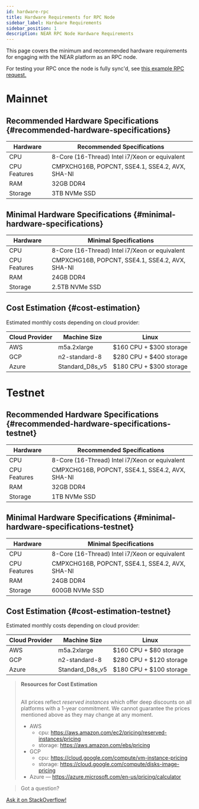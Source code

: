 ```yaml
---
id: hardware-rpc
title: Hardware Requirements for RPC Node
sidebar_label: Hardware Requirements
sidebar_position: 1
description: NEAR RPC Node Hardware Requirements
---
```


This page covers the minimum and recommended hardware requirements for engaging with the NEAR platform as an RPC node.

For testing your RPC once the node is fully sync'd, see [this example RPC request.](https://docs.near.org/api/rpc/network#node-status)

# Mainnet

## Recommended Hardware Specifications {#recommended-hardware-specifications}

| Hardware       | Recommended Specifications                      |
| -------------- |-------------------------------------------------|
| CPU            | 8-Core (16-Thread) Intel i7/Xeon or equivalent  |
| CPU Features   | CMPXCHG16B, POPCNT, SSE4.1, SSE4.2, AVX, SHA-NI |
| RAM            | 32GB DDR4                                       |
| Storage        | 3TB NVMe SSD                                    |

## Minimal Hardware Specifications {#minimal-hardware-specifications}

| Hardware       | Minimal Specifications                          |
| -------------- |-------------------------------------------------|
| CPU            | 8-Core (16-Thread) Intel i7/Xeon or equivalent  |
| CPU Features   | CMPXCHG16B, POPCNT, SSE4.1, SSE4.2, AVX, SHA-NI |
| RAM            | 24GB DDR4                                       |
| Storage        | 2.5TB NVMe SSD                                  |

## Cost Estimation {#cost-estimation}

Estimated monthly costs depending on cloud provider:

| Cloud Provider | Machine Size     | Linux                   |
| -------------- |------------------|-------------------------|
| AWS            | m5a.2xlarge      | $160 CPU + $300 storage |
| GCP            | n2-standard-8    | $280 CPU + $400 storage |
| Azure          | Standard_D8s_v5  | $180 CPU + $300 storage |

# Testnet

## Recommended Hardware Specifications {#recommended-hardware-specifications-testnet}

| Hardware       | Recommended Specifications                      |
| -------------- |-------------------------------------------------|
| CPU            | 8-Core (16-Thread) Intel i7/Xeon or equivalent  |
| CPU Features   | CMPXCHG16B, POPCNT, SSE4.1, SSE4.2, AVX, SHA-NI |
| RAM            | 32GB DDR4                                       |
| Storage        | 1TB NVMe SSD                                    |

## Minimal Hardware Specifications {#minimal-hardware-specifications-testnet}

| Hardware       | Minimal Specifications                          |
| -------------- |-------------------------------------------------|
| CPU            | 8-Core (16-Thread) Intel i7/Xeon or equivalent  |
| CPU Features   | CMPXCHG16B, POPCNT, SSE4.1, SSE4.2, AVX, SHA-NI |
| RAM            | 24GB DDR4                                       |
| Storage        | 600GB NVMe SSD                                  |

## Cost Estimation {#cost-estimation-testnet}

Estimated monthly costs depending on cloud provider:

| Cloud Provider | Machine Size     | Linux                   |
| -------------- |------------------|-------------------------|
| AWS            | m5a.2xlarge      | $160 CPU + $80 storage  |
| GCP            | n2-standard-8    | $280 CPU + $120 storage |
| Azure          | Standard_D8s_v5  | $180 CPU + $100 storage |

<blockquote class="info">
<strong>Resources for Cost Estimation</strong><br /><br />

All prices reflect *reserved instances* which offer deep discounts on all platforms with a 1-year commitment.
We cannot guarantee the prices mentioned above as they may change at any moment.

- AWS
  - cpu: https://aws.amazon.com/ec2/pricing/reserved-instances/pricing
  - storage: https://aws.amazon.com/ebs/pricing
- GCP
  - cpu: https://cloud.google.com/compute/vm-instance-pricing
  - storage: https://cloud.google.com/compute/disks-image-pricing
- Azure — https://azure.microsoft.com/en-us/pricing/calculator

</blockquote>

>Got a question?
<a href="https://stackoverflow.com/questions/tagged/nearprotocol">
  <h8>Ask it on StackOverflow!</h8></a>
